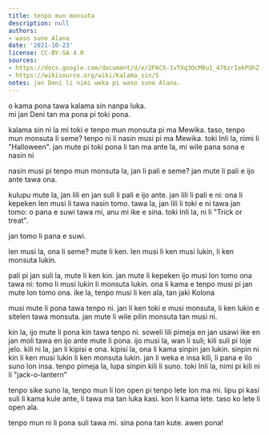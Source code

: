 ```yaml
---
title: tenpo mun monsuta
description: null
authors:
- waso suno Alana
date: '2021-10-23'
license: CC-BY-SA 4.0
sources:
- https://docs.google.com/document/d/e/2PACX-1vTXq3OcM8u1_476zrIekPUhZ-biXWhY53_QQZSXp_ADesIdf2Go8PRgIeVvIOOBu5JBG7m9H_jMxDxO/pub
- https://wikisource.org/wiki/Kalama_sin/5
notes: jan Deni li nimi weka pi waso suno Alana.
---
```


o kama pona tawa kalama sin nanpa luka.  
mi jan Deni tan ma pona pi toki pona.

kalama sin ni la mi toki e tenpo mun monsuta pi ma Mewika. taso, tenpo mun monsuta li seme? tenpo ni li nasin musi pi ma Mewika. toki Inli la, nimi li "Halloween".  jan mute pi toki pona li tan ma ante la, mi wile pana sona e nasin ni

nasin musi pi tenpo mun monsuta la, jan li pali e seme? jan mute li pali e ijo ante tawa ona.

kulupu mute la, jan lili en jan suli li pali e ijo ante. jan lili li pali e ni: ona li kepeken len musi li tawa nasin tomo. tawa la, jan lili li toki e ni tawa jan tomo: o pana e suwi tawa mi, anu mi ike e sina. toki Inli la, ni li "Trick or treat".

jan tomo li pana e suwi.

len musi la, ona li seme? mute li ken. len musi li ken musi lukin, li ken monsuta lukin.

pali pi jan suli la, mute li ken kin. jan mute li kepeken ijo musi lon tomo ona tawa ni: tomo li musi lukin li monsuta lukin. ona li kama e tenpo musi pi jan mute lon tomo ona. ike la, tenpo musi li ken ala, tan jaki Kolona

musi mute li pona tawa tenpo ni. jan li ken toki e musi monsuta, li ken lukin e sitelen tawa monsuta. jan mute li wile pilin monsuta tan musi ni.

kin la, ijo mute li pona kin tawa tenpo ni. soweli lili pimeja en jan usawi ike en jan moli tawa en ijo ante mute li pona. ijo musi la, wan li suli; kili suli pi loje jelo. kili ni la, jan li kipisi e ona. kipisi la, ona li kama sinpin jan lukin. sinpin ni kin li ken musi lukin li ken monsuta lukin. jan li weka e insa kili, li pana e ilo suno lon insa. tenpo pimeja la, lupa sinpin kili li suno. toki Inli la, nimi pi kili ni li "jack-o-lantern"

tenpo sike suno la, tenpo mun li lon open pi tenpo lete lon ma mi. lipu pi kasi suli li kama kule ante, li tawa ma tan luka kasi. kon li kama lete. taso ko lete li open ala.

tenpo mun ni li pona suli tawa mi. sina pona tan kute. awen pona!